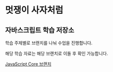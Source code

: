 


# 멋쟁이 사자처럼
## 자바스크립트 학습 저장소

학습 주제별로 브랜치를 나눠 수업을 진행합니다.

해당 학습 자료는 해당 브랜치로 이돌 후 확인 가능합니다.

<!-- - [x] 체크박스
- [ ] 체크박스 -->


[JavaScript Core 브랜치](https://www.naver.com)